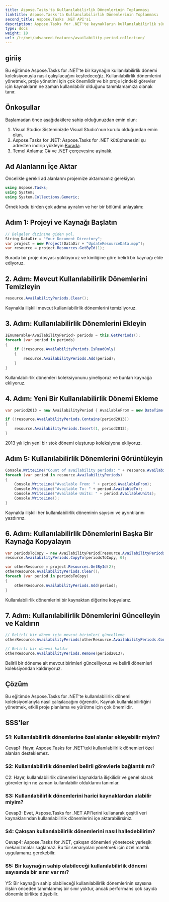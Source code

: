 ```yaml
---
title: Aspose.Tasks'ta Kullanılabilirlik Dönemlerinin Toplanması
linktitle: Aspose.Tasks'ta Kullanılabilirlik Dönemlerinin Toplanması
second_title: Aspose.Tasks .NET API'si
description: Aspose.Tasks for .NET'te kaynakların kullanılabilirlik sürelerini nasıl yöneteceğinizi öğrenin. Bu adım adım öğretici, kullanılabilirlik dönemlerini ekleme, güncelleme ve kaldırma konusunda size yol göstererek etkili proje kaynak planlaması sağlar.
type: docs
weight: 18
url: /tr/net/advanced-features/availability-period-collection/
---
```

## giriiş

Bu eğitimde Aspose.Tasks for .NET'te bir kaynağın kullanılabilirlik dönemi koleksiyonuyla nasıl çalışılacağını keşfedeceğiz. Kullanılabilirlik dönemlerini yönetmek, proje yönetimi için çok önemlidir ve bir proje içindeki görevler için kaynakların ne zaman kullanılabilir olduğunu tanımlamamıza olanak tanır.

## Önkoşullar

Başlamadan önce aşağıdakilere sahip olduğunuzdan emin olun:

1. Visual Studio: Sisteminizde Visual Studio'nun kurulu olduğundan emin olun.
2.  Aspose.Tasks for .NET: Aspose.Tasks for .NET kütüphanesini şu adresten indirip yükleyin:[Burada](https://releases.aspose.com/tasks/net/).
3. Temel Anlama: C# ve .NET çerçevesine aşinalık.

## Ad Alanlarını İçe Aktar

Öncelikle gerekli ad alanlarını projemize aktarmamız gerekiyor:

```csharp
using Aspose.Tasks;
using System;
using System.Collections.Generic;


```

Örnek kodu birden çok adıma ayıralım ve her bir bölümü anlayalım:

## Adım 1: Projeyi ve Kaynağı Başlatın

```csharp
// Belgeler dizinine giden yol.
String DataDir = "Your Document Directory";
var project = new Project(DataDir + "UpdateResourceData.mpp");
var resource = project.Resources.GetById(1);
```

Burada bir proje dosyası yüklüyoruz ve kimliğine göre belirli bir kaynağı elde ediyoruz.

## 2. Adım: Mevcut Kullanılabilirlik Dönemlerini Temizleyin

```csharp
resource.AvailabilityPeriods.Clear();
```

Kaynakla ilişkili mevcut kullanılabilirlik dönemlerini temizliyoruz.

## 3. Adım: Kullanılabilirlik Dönemlerini Ekleyin

```csharp
IEnumerable<AvailabilityPeriod> periods = this.GetPeriods();
foreach (var period in periods)
{
    if (!resource.AvailabilityPeriods.IsReadOnly)
    {
        resource.AvailabilityPeriods.Add(period);
    }
}
```

Kullanılabilirlik dönemleri koleksiyonunu yineliyoruz ve bunları kaynağa ekliyoruz.

## 4. Adım: Yeni Bir Kullanılabilirlik Dönemi Ekleme

```csharp
var period2013 = new AvailabilityPeriod { AvailableFrom = new DateTime(2013, 1, 1), AvailableTo = new DateTime(2013, 12, 12), AvailableUnits = 0.81 };

if (!resource.AvailabilityPeriods.Contains(period2013))
{
    resource.AvailabilityPeriods.Insert(1, period2013);
}
```

2013 yılı için yeni bir stok dönemi oluşturup koleksiyona ekliyoruz.

## Adım 5: Kullanılabilirlik Dönemlerini Görüntüleyin

```csharp
Console.WriteLine("Count of availability periods: " + resource.AvailabilityPeriods.Count);
foreach (var period in resource.AvailabilityPeriods)
{
    Console.WriteLine("Available From: " + period.AvailableFrom);
    Console.WriteLine("Available To: " + period.AvailableTo);
    Console.WriteLine("Available Units: " + period.AvailableUnits);
    Console.WriteLine();
}
```

Kaynakla ilişkili her kullanılabilirlik döneminin sayısını ve ayrıntılarını yazdırırız.

## 6. Adım: Kullanılabilirlik Dönemlerini Başka Bir Kaynağa Kopyalayın

```csharp
var periodsToCopy = new AvailabilityPeriod[resource.AvailabilityPeriods.Count];
resource.AvailabilityPeriods.CopyTo(periodsToCopy, 0);

var otherResource = project.Resources.GetById(2);
otherResource.AvailabilityPeriods.Clear();
foreach (var period in periodsToCopy)
{
    otherResource.AvailabilityPeriods.Add(period);
}
```

Kullanılabilirlik dönemlerini bir kaynaktan diğerine kopyalarız.

## 7. Adım: Kullanılabilirlik Dönemlerini Güncelleyin ve Kaldırın

```csharp
// Belirli bir dönem için mevcut birimleri güncelleme
otherResource.AvailabilityPeriods[otherResource.AvailabilityPeriods.Count - 2].AvailableUnits = 0.90;

// Belirli bir dönemi kaldır
otherResource.AvailabilityPeriods.Remove(period2013);
```

Belirli bir döneme ait mevcut birimleri güncelliyoruz ve belirli dönemleri koleksiyondan kaldırıyoruz.

## Çözüm

Bu eğitimde Aspose.Tasks for .NET'te kullanılabilirlik dönemi koleksiyonlarıyla nasıl çalışılacağını öğrendik. Kaynak kullanılabilirliğini yönetmek, etkili proje planlama ve yürütme için çok önemlidir.

## SSS'ler

### S1: Kullanılabilirlik dönemlerine özel alanlar ekleyebilir miyim?

Cevap1: Hayır, Aspose.Tasks for .NET'teki kullanılabilirlik dönemleri özel alanları desteklemez.

### S2: Kullanılabilirlik dönemleri belirli görevlerle bağlantılı mı?

C2: Hayır, kullanılabilirlik dönemleri kaynaklarla ilişkilidir ve genel olarak görevler için ne zaman kullanılabilir olduklarını tanımlar.

### S3: Kullanılabilirlik dönemlerini harici kaynaklardan alabilir miyim?

Cevap3: Evet, Aspose.Tasks for .NET API'lerini kullanarak çeşitli veri kaynaklarından kullanılabilirlik dönemlerini içe aktarabilirsiniz.

### S4: Çakışan kullanılabilirlik dönemlerini nasıl halledebilirim?

Cevap4: Aspose.Tasks for .NET, çakışan dönemleri yönetecek yerleşik mekanizmalar sağlamaz. Bu tür senaryoları yönetmek için özel mantık uygulamanız gerekebilir.

### S5: Bir kaynağın sahip olabileceği kullanılabilirlik dönemi sayısında bir sınır var mı?

Y5: Bir kaynağın sahip olabileceği kullanılabilirlik dönemlerinin sayısına ilişkin önceden tanımlanmış bir sınır yoktur, ancak performans çok sayıda dönemle birlikte düşebilir.